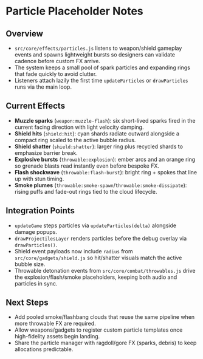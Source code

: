 # Particle Placeholder Notes

## Overview
- `src/core/effects/particles.js` listens to weapon/shield gameplay events and spawns lightweight bursts so designers can validate cadence before custom FX arrive.
- The system keeps a small pool of spark particles and expanding rings that fade quickly to avoid clutter.
- Listeners attach lazily the first time `updateParticles` or `drawParticles` runs via the main loop.

## Current Effects
- **Muzzle sparks** (`weapon:muzzle-flash`): six short-lived sparks fired in the current facing direction with light velocity damping.
- **Shield hits** (`shield:hit`): cyan shards radiate outward alongside a compact ring scaled to the active bubble radius.
- **Shield shatter** (`shield:shatter`): larger ring plus recycled shards to emphasize barrier break.
- **Explosive bursts** (`throwable:explosion`): ember arcs and an orange ring so grenade blasts read instantly even before bespoke FX.
- **Flash shockwave** (`throwable:flash-burst`): bright ring + spokes that line up with stun timing.
- **Smoke plumes** (`throwable:smoke-spawn`/`throwable:smoke-dissipate`): rising puffs and fade-out rings tied to the cloud lifecycle.

## Integration Points
- `updateGame` steps particles via `updateParticles(delta)` alongside damage popups.
- `drawProjectilesLayer` renders particles before the debug overlay via `drawParticles()`.
- Shield event payloads now include `radius` from `src/core/gadgets/shield.js` so hit/shatter visuals match the active bubble size.
- Throwable detonation events from `src/core/combat/throwables.js` drive the explosion/flash/smoke placeholders, keeping both audio and particles in sync.

## Next Steps
- Add pooled smoke/flashbang clouds that reuse the same pipeline when more throwable FX are required.
- Allow weapons/gadgets to register custom particle templates once high-fidelity assets begin landing.
- Share the particle manager with ragdoll/gore FX (sparks, debris) to keep allocations predictable.

